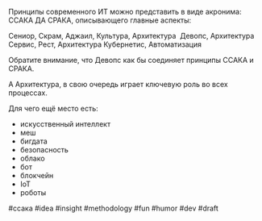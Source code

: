 Принципы современного ИТ можно представить в виде акронима: ССАКА ДА СРАКА, описывающего главные аспекты:

Сениор, Скрам, Аджаил, Культура, Архитектура 
Девопс, Архитектура 
Сервис, Рест, Архитектура Кубернетис, Автоматизация

Обратите внимание, что Девопс как бы соединяет принципы ССАКА и СРАКА.

А Архитектура, в свою очередь играет ключевую роль во всех процессах.

Для чего ещё место есть:
- искусственный интеллект
- меш
- бигдата 
- безопасность
- облако 
- бот
- блокчейн
- IoT
- роботы

#ссака #idea #insight #methodology #fun #humor #dev
#draft